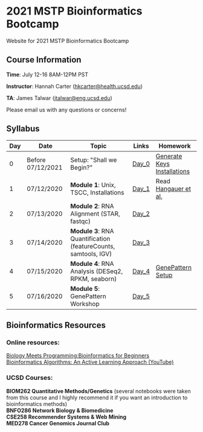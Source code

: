 # 2021 MSTP Bioinformatics Bootcamp
Website for 2021 MSTP Bioinformatics Bootcamp

## Course Information

**Time**: July 12-16 8AM-12PM PST

**Instructor**: Hannah Carter (hkcarter@health.ucsd.edu)

**TA**: James Talwar (jtalwar@eng.ucsd.edu)

Please email us with any questions or concerns!


## Syllabus


| Day  | Date | Topic | Links | Homework |
| ------------- | ------------- |------------- |------------- |------------- |
| 0 | Before 07/12/2021  | Setup: "Shall we Begin?"  | [Day_0](https://github.com/jvtalwar/2021-MSTP-Bioinformatics-Bootcamp/tree/master/Day_0_Setup) | [Generate Keys](https://github.com/jvtalwar/2021-MSTP-Bioinformatics-Bootcamp/tree/master/Day_0_Setup/Generate_Keys)<br />[Installations](https://github.com/jvtalwar/2021-MSTP-Bioinformatics-Bootcamp/tree/master/Day_0_Setup/Installations)| 
| 1  | 07/12/2020  | **Module 1**: Unix, TSCC, Installations  | [Day_1](https://github.com/jvtalwar/2021-MSTP-Bioinformatics-Bootcamp/tree/master/Day_1)  | Read [Hangauer et al.](https://www.ncbi.nlm.nih.gov/pmc/articles/PMC5933935/)| 
| 2  | 07/13/2020  | **Module 2**: RNA Alignment (STAR, fastqc)  | [Day_2](https://github.com/jvtalwar/2021-MSTP-Bioinformatics-Bootcamp/tree/master/Day_2)   | | 
| 3  | 07/14/2020  | **Module 3**: RNA Quantification (featureCounts, samtools, IGV)  | [Day_3]()  | |
| 4  | 07/15/2020  | **Module 4**: RNA Analysis (DESeq2, RPKM, seaborn)  | [Day_4]()  |[GenePattern Setup]() |
| 5  | 07/16/2020  | **Module 5**: GenePattern Workshop  | [Day_5]()  | |

## Bioinformatics Resources

### Online resources:
[Biology Meets Programming:Bioinformatics for Beginners](https://www.coursera.org/learn/bioinformatics)<br>
[Bioinformatics Algorithms: An Active Learning Approach (YouTube)](https://www.youtube.com/c/bioinfalgorithms/featured)<br>

### UCSD Courses:
**BIOM262 Quantitative Methods/Genetics** (several notebooks were taken from this course and I highly recommend it if you want an introduction to bioinformatics methods)<br>
**BNFO286 Network Biology & Biomedicine**<br>
**CSE258 Recommender Systems & Web Mining**<br>
**MED278 Cancer Genomics Journal Club**<br>



